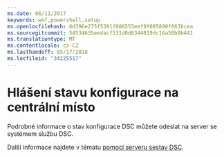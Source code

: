 ```yaml
---
ms.date: 06/12/2017
keywords: wmf,powershell,setup
ms.openlocfilehash: 6d396e275f5391f006553eef9f085890f663bcea
ms.sourcegitcommit: 54534635eedacf531d8d6344019dc16a50b8b441
ms.translationtype: MT
ms.contentlocale: cs-CZ
ms.lasthandoff: 05/17/2018
ms.locfileid: "34225517"
---
```

# <a name="report-configuration-status-to-central-location"></a>Hlášení stavu konfigurace na centrální místo

Podrobné informace o stav konfigurace DSC můžete odeslat na server se systémem službu DSC.

Další informace najdete v tématu [pomocí serveru sestav DSC](https://msdn.microsoft.com/powershell/dsc/reportserver).
